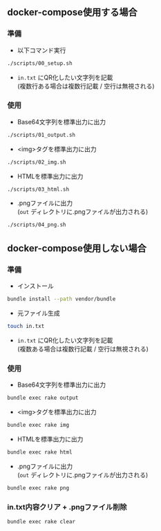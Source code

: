 ## docker-compose使用する場合
### 準備
* 以下コマンド実行
```bash
./scripts/00_setup.sh
```
* `in.txt` にQR化したい文字列を記載  
(複数行ある場合は複数行記載 / 空行は無視される)

### 使用
* Base64文字列を標準出力に出力
```bash
./scripts/01_output.sh
```
* \<img\>タグを標準出力に出力
```bash
./scripts/02_img.sh
```
* HTMLを標準出力に出力
```bash
./scripts/03_html.sh
```
* .pngファイルに出力  
(`out` ディレクトリに.pngファイルが出力される)
```bash
./scripts/04_png.sh
```

## docker-compose使用しない場合
### 準備
* インストール
```bash
bundle install --path vendor/bundle
```
* 元ファイル生成
```bash
touch in.txt
```
* `in.txt` にQR化したい文字列を記載  
(複数ある場合は複数行記載 / 空行は無視される)

### 使用
* Base64文字列を標準出力に出力
```bash
bundle exec rake output
```
* \<img\>タグを標準出力に出力
```bash
bundle exec rake img
```
* HTMLを標準出力に出力
```bash
bundle exec rake html
```
* .pngファイルに出力  
(`out` ディレクトリに.pngファイルが出力される)
```bash
bundle exec rake png
```

### in.txt内容クリア + .pngファイル削除
```bash
bundle exec rake clear
```
